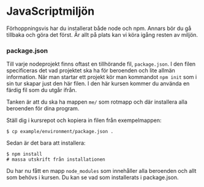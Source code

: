 # JavaScriptmiljön

Förhoppningsvis har du installerat både node och npm. Annars bör du gå tillbaka och göra det först. Är allt på plats kan vi köra igång resten av miljön.



### package.json

Till varje nodeprojekt finns oftast en tillhörande fil, `package.json`. I den filen specificeras det vad projektet ska ha för beroenden och lite allmän information. När man startar ett projekt kör man kommandot `npm init` som i sin tur skapar just den här filen. I den här kursen kommer du använda en färdig fil som du utgår ifrån.

Tanken är att du ska ha mappen `me/` som rotmapp och där installera alla beroenden för dina program.

Ställ dig i kursrepot och kopiera in filen från exempelmappen:

```console
$ cp example/environment/package.json .
```

Sedan är det bara att installera:

```console
$ npm install
# massa utskrift från installationen
```

Du har nu fått en mapp `node_modules` som innehåller alla beroenden och allt som behövs i kursen. Du kan se vad som installerats i package.json.
